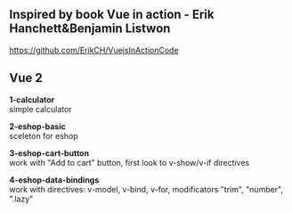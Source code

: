 ## Inspired by book Vue in action - Erik Hanchett&Benjamin Listwon ##
https://github.com/ErikCH/VuejsInActionCode


## Vue 2 ##

**1-calculator**\
simple calculator

**2-eshop-basic**\
sceleton for eshop

**3-eshop-cart-button**\
work with "Add to cart" button, first look to v-show/v-if directives

**4-eshop-data-bindings**\
work with directives: v-model, v-bind, v-for, modificators "trim", "number", ".lazy"


